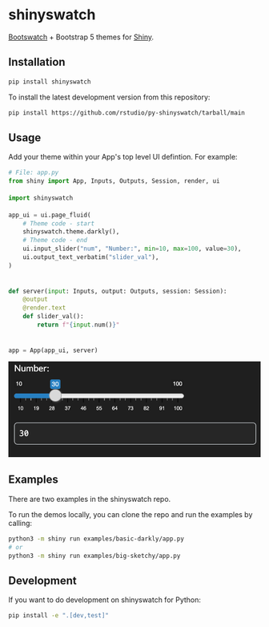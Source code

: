 # shinyswatch

[Bootswatch](https://bootswatch.com/) + Bootstrap 5 themes for [Shiny](https://shiny.rstudio.com/py/).

## Installation

```sh
pip install shinyswatch
```

To install the latest development version from this repository:

```sh
pip install https://github.com/rstudio/py-shinyswatch/tarball/main
```

## Usage

Add your theme within your App's top level UI defintion. For example:

```python
# File: app.py
from shiny import App, Inputs, Outputs, Session, render, ui

import shinyswatch

app_ui = ui.page_fluid(
    # Theme code - start
    shinyswatch.theme.darkly(),
    # Theme code - end
    ui.input_slider("num", "Number:", min=10, max=100, value=30),
    ui.output_text_verbatim("slider_val"),
)


def server(input: Inputs, output: Outputs, session: Session):
    @output
    @render.text
    def slider_val():
        return f"{input.num()}"


app = App(app_ui, server)
```

![darkly theme](readme_darkly.png)

## Examples

There are two examples in the shinyswatch repo.

<!-- You can view them online at: [shinyswatch.theme.darkly](http://rstudio.github.io/py-shinyswatch/reference/theme.darkly.html) and [get_theme](http://rstudio.github.io/py-shinyswatch/reference/get_theme.html). -->

To run the demos locally, you can clone the repo and run the examples by calling:

```sh
python3 -m shiny run examples/basic-darkly/app.py
# or
python3 -m shiny run examples/big-sketchy/app.py
```

## Development

If you want to do development on shinyswatch for Python:

```sh
pip install -e ".[dev,test]"
```
